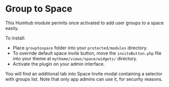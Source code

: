 # Group to Space

This Humhub module permits once activated to add user groups to a space easily.

To install:

- Place `grouptospace` folder into your `protected/modules` directory.
- To override default space invite button, move the `inviteButton.php` file into your theme at `mytheme/views/space/widgets/` directory.
- Activate the plugin on your admin interface.

You will find an additional tab into Space Invite modal containing a selector with groups list. 
Note that only app admins can use it, for security reasons.
